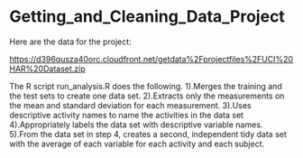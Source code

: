 # Getting_and_Cleaning_Data_Project

Here are the data for the project:

https://d396qusza40orc.cloudfront.net/getdata%2Fprojectfiles%2FUCI%20HAR%20Dataset.zip 

The R script run_analysis.R does the following. 
1).Merges the training and the test sets to create one data set.
2).Extracts only the measurements on the mean and standard deviation for each measurement. 
3).Uses descriptive activity names to name the activities in the data set
4).Appropriately labels the data set with descriptive variable names. 
5).From the data set in step 4, creates a second, independent tidy data set with the average of each variable for each activity and each subject.
